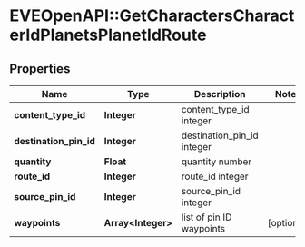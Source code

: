 # EVEOpenAPI::GetCharactersCharacterIdPlanetsPlanetIdRoute

## Properties
Name | Type | Description | Notes
------------ | ------------- | ------------- | -------------
**content_type_id** | **Integer** | content_type_id integer | 
**destination_pin_id** | **Integer** | destination_pin_id integer | 
**quantity** | **Float** | quantity number | 
**route_id** | **Integer** | route_id integer | 
**source_pin_id** | **Integer** | source_pin_id integer | 
**waypoints** | **Array&lt;Integer&gt;** | list of pin ID waypoints | [optional] 



